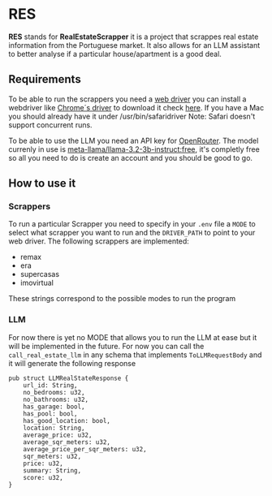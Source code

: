 # RES

**RES** stands for **RealEstateScrapper** it is a project that scrappes real estate information from the Portuguese
market.
It also allows for an LLM assistant to better analyse if a particular house/apartment is a good deal.

## Requirements

To be able to run the scrappers you need a [web driver](https://www.selenium.dev/documentation/webdriver/) you can
install a webdriver like [Chrome´s driver](https://developer.chrome.com/docs/chromedriver/get-started) to download it
check [here](https://googlechromelabs.github.io/chrome-for-testing/#stable). If you have a Mac you should already have
it under /usr/bin/safaridriver
Note: Safari doesn't support concurrent runs.

To be able to use the LLM you need an API key for [OpenRouter](https://openrouter.ai). The model currenly in use
is [meta-llama/llama-3.2-3b-instruct:free](https://openrouter.ai/meta-llama/llama-3.2-3b-instruct:free), it's completly
free so all you need to do is create an account and you should be good to go.

## How to use it

### Scrappers

To run a particular Scrapper you need to specify in your `.env` file a `MODE` to select what scrapper you want to run
and the `DRIVER_PATH` to point to your web driver.
The following scrappers are implemented:

- remax
- era
- supercasas
- imovirtual

These strings correspond to the possible modes to run the program

### LLM

For now there is yet no MODE that allows you to run the LLM at ease but it will be implemented in the future. For now
you can call the `call_real_estate_llm` in any schema that implements `ToLLMRequestBody` and it will generate the
following response

```
pub struct LLMRealStateResponse {
    url_id: String,
    no_bedrooms: u32,
    no_bathrooms: u32,
    has_garage: bool,
    has_pool: bool,
    has_good_location: bool,
    location: String,
    average_price: u32,
    average_sqr_meters: u32,
    average_price_per_sqr_meters: u32,
    sqr_meters: u32,
    price: u32,
    summary: String,
    score: u32,
}
```

